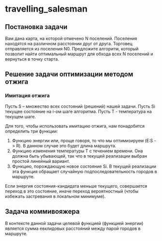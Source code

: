 # travelling_salesman
 ## Постановка задачи
Вам дана карта, на которой отмечено N поселений. Поселения находятся на различном расстоянии друг от друга. Торговец отправляется из поселения N0. Предложите алгоритм, который позволит найти оптимальный маршрут для обхода всех N поселений и вернуться в точку старта.


 ## Решение задачи оптимизации методом отжига
### Имитация отжига
Пусть S – множество всех состояний (решений) нашей задачи. Пусть Si текущее состояние на i-ом шаге алгоритма. Пусть Т - температура на текущем шаге.

Для того, чтобы использовать имитацию отжига, нам понадобится определить три функции: 
1. Функцию энергии или, проще говоря, то что мы оптимизируем (E:S -> R). В данном случае это будет длина маршрута.
2. Функцию изменения температуры T с течением времени. Она должна быть убывающей, так что в текущей реализации выбран простой линейный вариант.
3. Функцию, порождающую новое состояние Si. В текущей реализации эта функция обращает случайную подпоследовательность городов в маршруте.

Если энергия состояния-кандидата меньше текущего, совершается переход в это состояние, иначе переход вероятностный (чтобы избежать застревания в локальном минимуме).

## Задача коммивояжера
В контексте данной задачи целевой функцией (функцией энергии) является сумма евклидовых расстояний между парой городов в маршруте.

